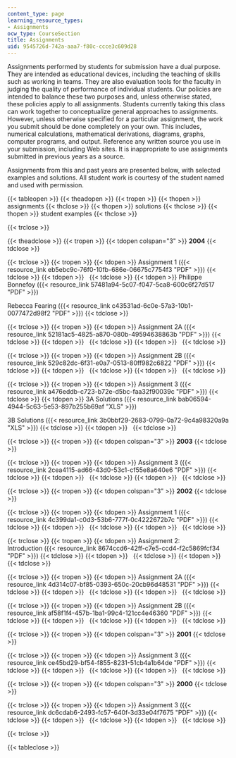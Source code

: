 ```yaml
---
content_type: page
learning_resource_types:
- Assignments
ocw_type: CourseSection
title: Assignments
uid: 9545726d-742a-aaa7-f80c-ccce3c609d28
---
```


Assignments performed by students for submission have a dual purpose. They are intended as educational devices, including the teaching of skills such as working in teams. They are also evaluation tools for the faculty in judging the quality of performance of individual students. Our policies are intended to balance these two purposes and, unless otherwise stated, these policies apply to all assignments. Students currently taking this class can work together to conceptualize general approaches to assignments. However, unless otherwise specified for a particular assignment, the work you submit should be done completely on your own. This includes, numerical calculations, mathematical derivations, diagrams, graphs, computer programs, and output. Reference any written source you use in your submission, including Web sites. It is inappropriate to use assignments submitted in previous years as a source.

Assignments from this and past years are presented below, with selected examples and solutions. All student work is courtesy of the student named and used with permission.

{{< tableopen >}}
{{< theadopen >}}
{{< tropen >}}
{{< thopen >}}
assignments
{{< thclose >}}
{{< thopen >}}
solutions
{{< thclose >}}
{{< thopen >}}
student examples
{{< thclose >}}

{{< trclose >}}

{{< theadclose >}}
{{< tropen >}}
{{< tdopen colspan="3" >}}
**2004**
{{< tdclose >}}

{{< trclose >}}
{{< tropen >}}
{{< tdopen >}}
Assignment 1 ({{< resource_link eb5ebc9c-76f0-10fb-686e-06675c7754f3 "PDF" >}})
{{< tdclose >}}
{{< tdopen >}}
 
{{< tdclose >}}
{{< tdopen >}}
Philippe Bonnefoy ({{< resource_link 57481a94-5c07-f047-5ca8-600c6f27d517 "PDF" >}})  
  
Rebecca Fearing ({{< resource_link c43531ad-6c0e-57a3-10b1-0077472d98f2 "PDF" >}})
{{< tdclose >}}

{{< trclose >}}
{{< tropen >}}
{{< tdopen >}}
Assignment 2A ({{< resource_link 52181ac5-4825-a870-080b-49594638863b "PDF" >}})
{{< tdclose >}}
{{< tdopen >}}
 
{{< tdclose >}}
{{< tdopen >}}
 
{{< tdclose >}}

{{< trclose >}}
{{< tropen >}}
{{< tdopen >}}
Assignment 2B ({{< resource_link 529c82dc-6f31-e0a7-0513-80ff982c6822 "PDF" >}})
{{< tdclose >}}
{{< tdopen >}}
 
{{< tdclose >}}
{{< tdopen >}}
 
{{< tdclose >}}

{{< trclose >}}
{{< tropen >}}
{{< tdopen >}}
Assignment 3 ({{< resource_link a476eddb-c723-b72e-d5bc-faa32f90039c "PDF" >}})
{{< tdclose >}}
{{< tdopen >}}
3A Solutions ({{< resource_link bab06594-4944-5c63-5e53-897b255b69af "XLS" >}})  
  
3B Solutions ({{< resource_link 3b0bbf29-2683-0799-0a72-9c4a98320a9a "XLS" >}})
{{< tdclose >}}
{{< tdopen >}}
 
{{< tdclose >}}

{{< trclose >}}
{{< tropen >}}
{{< tdopen colspan="3" >}}
**2003**
{{< tdclose >}}

{{< trclose >}}
{{< tropen >}}
{{< tdopen >}}
Assignment 3 ({{< resource_link 2cea4115-ad66-43d0-53c1-cf55e8a640e6 "PDF" >}})
{{< tdclose >}}
{{< tdopen >}}
 
{{< tdclose >}}
{{< tdopen >}}
 
{{< tdclose >}}

{{< trclose >}}
{{< tropen >}}
{{< tdopen colspan="3" >}}
**2002**
{{< tdclose >}}

{{< trclose >}}
{{< tropen >}}
{{< tdopen >}}
Assignment 1 ({{< resource_link 4c399da1-c0d3-53b6-777f-0c4222672b7c "PDF" >}})
{{< tdclose >}}
{{< tdopen >}}
 
{{< tdclose >}}
{{< tdopen >}}
 
{{< tdclose >}}

{{< trclose >}}
{{< tropen >}}
{{< tdopen >}}
Assignment 2: Introduction ({{< resource_link 8674ccd6-42ff-c7e5-ccd4-f2c5869fcf34 "PDF" >}})
{{< tdclose >}}
{{< tdopen >}}
 
{{< tdclose >}}
{{< tdopen >}}
 
{{< tdclose >}}

{{< trclose >}}
{{< tropen >}}
{{< tdopen >}}
Assignment 2A ({{< resource_link 4d314c07-bf85-0393-650c-20cb96d48531 "PDF" >}})
{{< tdclose >}}
{{< tdopen >}}
 
{{< tdclose >}}
{{< tdopen >}}
 
{{< tdclose >}}

{{< trclose >}}
{{< tropen >}}
{{< tdopen >}}
Assignment 2B ({{< resource_link af58f1f4-457b-1ba1-99c4-121cc4e46360 "PDF" >}})
{{< tdclose >}}
{{< tdopen >}}
 
{{< tdclose >}}
{{< tdopen >}}
 
{{< tdclose >}}

{{< trclose >}}
{{< tropen >}}
{{< tdopen colspan="3" >}}
**2001**
{{< tdclose >}}

{{< trclose >}}
{{< tropen >}}
{{< tdopen >}}
Assignment 3 ({{< resource_link ce45bd29-bf54-f855-8231-51cb4a1b64de "PDF" >}})
{{< tdclose >}}
{{< tdopen >}}
 
{{< tdclose >}}
{{< tdopen >}}
 
{{< tdclose >}}

{{< trclose >}}
{{< tropen >}}
{{< tdopen colspan="3" >}}
**2000**
{{< tdclose >}}

{{< trclose >}}
{{< tropen >}}
{{< tdopen >}}
Assignment 3 ({{< resource_link dc6cdab6-2493-fc57-640f-3d33e04f7675 "PDF" >}})
{{< tdclose >}}
{{< tdopen >}}
 
{{< tdclose >}}
{{< tdopen >}}
 
{{< tdclose >}}

{{< trclose >}}

{{< tableclose >}}